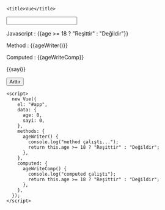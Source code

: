 <!DOCTYPE html>
<html lang="en">
  <head>
    <meta charset="UTF-8" />
    <meta http-equiv="X-UA-Compatible" content="IE=edge" />
    <meta name="viewport" content="width=device-width, initial-scale=1.0" />
    <script src="./vue.js"></script>

    <title>Vue</title>
  </head>
  <body>
    <div id="app">
      <input type="text" v-model="age" />
      <p>Javascript : {{age >= 18 ? "Reşittir" : "Değildir"}}</p>
      <p>Method : {{ageWriter()}}</p>
      <p>Computed : {{ageWriteComp}}</p>
      <p>{{sayi}}</p>
      <button @click="sayi++">Arttır</button>
    </div>

    <script>
      new Vue({
        el: "#app",
        data: {
          age: 0,
          sayi: 0,
        },
        methods: {
          ageWriter() {
            console.log("method çalıştı...");
            return this.age >= 18 ? "Reşittir" : "Değildir";
          },
        },
        computed: {
          ageWriteComp() {
            console.log("computed çalıştı");
            return this.age >= 18 ? "Reşittir" : "Değildir";
          },
        },
      });
    </script>
  </body>
</html>
